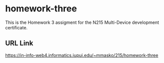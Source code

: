 # homework-three

This is the Homework 3 assigment for the N215 Multi-Device development certificate.

## URL Link



https://in-info-web4.informatics.iupui.edu/~mmasko/215/homework-three

